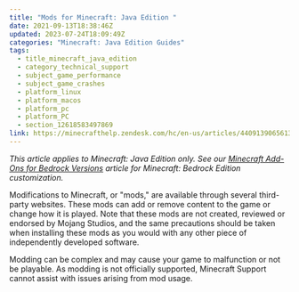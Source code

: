 ```yaml
---
title: "Mods for Minecraft: Java Edition "
date: 2021-09-13T18:38:46Z
updated: 2023-07-24T18:09:49Z
categories: "Minecraft: Java Edition Guides"
tags:
  - title_minecraft_java_edition
  - category_technical_support
  - subject_game_performance
  - subject_game_crashes
  - platform_linux
  - platform_macos
  - platform_pc
  - platform_PC
  - section_12618583497869
link: https://minecrafthelp.zendesk.com/hc/en-us/articles/4409139065613-Mods-for-Minecraft-Java-Edition-
---
```


*This article applies to Minecraft: Java Edition only. See our [Minecraft Add-Ons for Bedrock Versions](https://help.minecraft.net/hc/en-us/articles/4409140076813-Minecraft-Add-Ons-for-Bedrock-Versions-FAQ)* *article for Minecraft: Bedrock Edition customization.*

Modifications to Minecraft, or \"mods,\" are available through several third-party websites. These mods can add or remove content to the game or change how it is played. Note that these mods are not created, reviewed or endorsed by Mojang Studios, and the same precautions should be taken when installing these mods as you would with any other piece of independently developed software.

Modding can be complex and may cause your game to malfunction or not be playable. As modding is not officially supported, Minecraft Support cannot assist with issues arising from mod usage.
